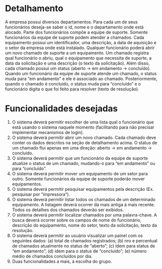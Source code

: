 # Detalhamento

A empresa possui diversos departamentos. Para cada um de seus funcionários deseja-se saber o id,
nome e o departamento onde está alocado. Parte dos funcionários compõe a equipe de suporte.
Somente funcionários da equipe de suporte podem atender a chamados. Cada equipamento possui um
identificador, uma descrição, a data de aquisição e o setor da empresa onde está instalado. Qualquer
funcionário poderá abrir um novo chamado de suporte a um equipamento. Um chamado registra qual
funcionário o abriu, qual o equipamento que necessita de suporte, a data da solicitação e uma descrição
(o texto da solicitação). Além disso, cada chamado possui um status (aberto -> em andamento ->
concluído). Quando um funcionário da equipe de suporte atende um chamado, o status muda para “em
andamento” e ele é associado ao chamado. Posteriormente, quando o chamado é concluído, o status
muda para “concluído” e o funcionário digita o que foi feito para resolver (texto de resolução).


# Funcionalidades desejadas

1) O sistema deverá permitir escolher de uma lista qual o funcionário que está usando o sistema
naquele momento (facilitando para não precisar implementar mecanismos de login).
2) O sistema deverá permitir abrir um novo chamado. Cada chamado deve conter os dados descritos
na seção de detalhamento acima. O status de um chamado flui apenas em uma direção: aberto ->
em andamento -> concluído.
3) O sistema deverá permitir que um funcionário da equipe de suporte atualize o status de um
chamado, mudando-o para “em andamento” ou para “concluído”.
4) O sistema deverá permitir mover um equipamento de um setor para outro. Somente funcionários da
equipe de suporte poderão mover equipamentos.
5) O sistema deverá permitir pesquisar equipamentos pela descrição (Ex. pesquisar por “impressora”).
6) O sistema deverá permitir listar todos os chamados de um determinado equipamento. A listagem
deverá ocorrer da mais antiga à mais recente. Todos os detalhes dos chamados deverão ser exibidos.
7) O sistema deverá permitir localizar chamados por uma palavra-chave. A busca deverá ocorrer sobre
os campos de nome do funcionário, descrição do equipamento, nome do setor, texto da solicitação,
texto da resolução.
8) O sistema deverá permitir ao usuário visualizar um painel com os seguintes dados: (a) total de
chamados registrados; (b) nro e percentual de chamados atualmente no status de “aberto”; (c) idem
para status de “em andamento”; (d) idem para o status de “concluído”; (e) número médio de
chamados concluídos por dia.
9) Duas funcionalidades a mais, à escolha do grupo.
